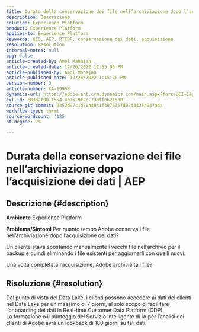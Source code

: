 ```yaml
---
title: Durata della conservazione dei file nell’archiviazione dopo l’acquisizione dei dati | AEP
description: Descrizione
solution: Experience Platform
product: Experience Platform
applies-to: Experience Platform
keywords: KCS, AEP, RTCDP, conservazione dei dati, acquisizione
resolution: Resolution
internal-notes: null
bug: false
article-created-by: Amol Mahajan
article-created-date: 12/26/2022 12:55:05 PM
article-published-by: Amol Mahajan
article-published-date: 12/26/2022 1:15:26 PM
version-number: 3
article-number: KA-19958
dynamics-url: https://adobe-ent.crm.dynamics.com/main.aspx?forceUCI=1&pagetype=entityrecord&etn=knowledgearticle&id=001c3284-1c85-ed11-81ad-6045bd0067ea
exl-id: c8332f00-f554-4b76-9f2c-730ffb6215d0
source-git-commit: 9352d97c1d70a4041f4076367d0243425a947aba
workflow-type: tm+mt
source-wordcount: '125'
ht-degree: 2%

---
```


# Durata della conservazione dei file nell’archiviazione dopo l’acquisizione dei dati | AEP

## Descrizione {#description}

<b>Ambiente</b>
Experience Platform


<b>Problema/Sintomi</b>
Per quanto tempo Adobe conserva i file nell’archiviazione dopo l’acquisizione dei dati?

Un cliente stava spostando manualmente i vecchi file nell’archivio per il backup e quindi eliminando i file esistenti per aggiornarli con quelli nuovi.

Una volta completata l’acquisizione, Adobe archivia tali file?


## Risoluzione {#resolution}

Dal punto di vista del Data Lake, i clienti possono accedere ai dati dei clienti nel Data Lake per un massimo di 7 giorni, al solo scopo di facilitare l’onboarding dei dati in Real-time Customer Data Platform (CDP).<br>La formazione o il punteggio del Servizio intelligente di IA per l’analisi dei clienti di Adobe avrà un lookback di 180 giorni su tali dati.
